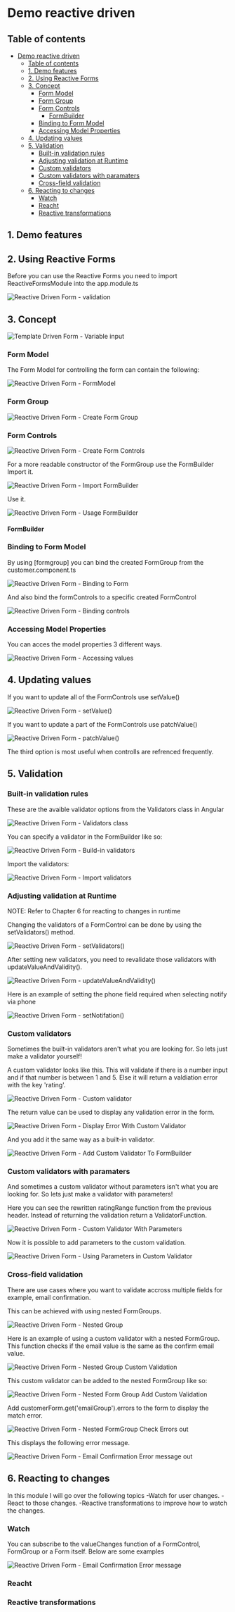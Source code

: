 # Demo reactive driven

## Table of contents
- [Demo reactive driven](#demo-reactive-driven)
  - [Table of contents](#table-of-contents)
  - [1. Demo features](#1-demo-features)
  - [2. Using Reactive Forms](#2-using-reactive-forms)
  - [3. Concept](#3-concept)
    - [Form Model](#form-model)
    - [Form Group](#form-group)
    - [Form Controls](#form-controls)
      - [FormBuilder](#formbuilder)
    - [Binding to Form Model](#binding-to-form-model)
    - [Accessing Model Properties](#accessing-model-properties)
  - [4. Updating values](#4-updating-values)
  - [5. Validation](#5-validation)
    - [Built-in validation rules](#built-in-validation-rules)
    - [Adjusting validation at Runtime](#adjusting-validation-at-runtime)
    - [Custom validators](#custom-validators)
    - [Custom validators with paramaters](#custom-validators-with-paramaters)
    - [Cross-field validation](#cross-field-validation)
  - [6. Reacting to changes](#6-reacting-to-changes)
    - [Watch](#watch)
    - [Reacht](#reacht)
    - [Reactive transformations](#reactive-transformations)

## 1. Demo features

## 2. Using Reactive Forms

Before you can use the Reactive Forms you need to import ReactiveFormsModule into the app.module.ts

![Reactive Driven Form - validation](https://gitlab.pp-dcs.nl/BasvE/angular-knowledge-is-power/-/raw/main/reactive-forms/demo-reactive-driven/images/ImportReactiveFormsModule.PNG)

## 3. Concept
![Template Driven Form - Variable input](https://gitlab.pp-dcs.nl/BasvE/angular-knowledge-is-power/-/raw/main/reactive-forms/demo-reactive-driven/images/ReactiveFormsConcept.png)

### Form Model
The Form Model for controlling the form can contain the following:

![Reactive Driven Form - FormModel](https://gitlab.pp-dcs.nl/BasvE/angular-knowledge-is-power/-/raw/main/reactive-forms/demo-reactive-driven/images/FormModel.PNG)

### Form Group
![Reactive Driven Form - Create Form Group](https://gitlab.pp-dcs.nl/BasvE/angular-knowledge-is-power/-/raw/main/reactive-forms/demo-reactive-driven/images/CreatingFormGroup.PNG)

### Form Controls
![Reactive Driven Form - Create Form Controls](https://gitlab.pp-dcs.nl/BasvE/angular-knowledge-is-power/-/raw/main/reactive-forms/demo-reactive-driven/images/CreatingFormControls.PNG)

For a more readable constructor of the FormGroup use the FormBuilder
Import it.

![Reactive Driven Form - Import FormBuilder](https://gitlab.pp-dcs.nl/BasvE/angular-knowledge-is-power/-/raw/main/reactive-forms/demo-reactive-driven/images/FormBuilderImport.PNG)

Use it.

![Reactive Driven Form - Usage FormBuilder](https://gitlab.pp-dcs.nl/BasvE/angular-knowledge-is-power/-/raw/main/reactive-forms/demo-reactive-driven/images/FormBuilderUsage.PNG)

#### FormBuilder


### Binding to Form Model
By using [formgroup] you can bind the created FormGroup from the customer.component.ts

![Reactive Driven Form - Binding to Form](https://gitlab.pp-dcs.nl/BasvE/angular-knowledge-is-power/-/raw/main/reactive-forms/demo-reactive-driven/images/BindingToForm.PNG)

And also bind the formControls to a specific created FormControl

![Reactive Driven Form - Binding controls](https://gitlab.pp-dcs.nl/BasvE/angular-knowledge-is-power/-/raw/main/reactive-forms/demo-reactive-driven/images/BindingFormControl.PNG)


### Accessing Model Properties
You can acces the model properties 3 different ways.

![Reactive Driven Form - Accessing values](https://gitlab.pp-dcs.nl/BasvE/angular-knowledge-is-power/-/raw/main/reactive-forms/demo-reactive-driven/images/AccessingModelProperties.PNG)

## 4. Updating values

If you want to update all of the FormControls use setValue()

![Reactive Driven Form - setValue()](https://gitlab.pp-dcs.nl/BasvE/angular-knowledge-is-power/-/raw/main/reactive-forms/demo-reactive-driven/images/SetValue.PNG)

If you want to update a part of the FormControls use patchValue()

![Reactive Driven Form - patchValue()](https://gitlab.pp-dcs.nl/BasvE/angular-knowledge-is-power/-/raw/main/reactive-forms/demo-reactive-driven/images/AccessingModelProperties.PNG)

The third option is most useful when controlls are refrenced frequently.

## 5. Validation

### Built-in validation rules
These are the avaible validator options from the Validators class in Angular

![Reactive Driven Form - Validators class](https://gitlab.pp-dcs.nl/BasvE/angular-knowledge-is-power/-/raw/main/reactive-forms/demo-reactive-driven/images/Built-inValidatorsClass.PNG)

You can specify a validator in the FormBuilder like so:

![Reactive Driven Form - Build-in validators](https://gitlab.pp-dcs.nl/BasvE/angular-knowledge-is-power/-/raw/main/reactive-forms/demo-reactive-driven/images/Built-inValidators.PNG)

Import the validators:

![Reactive Driven Form - Import validators](https://gitlab.pp-dcs.nl/BasvE/angular-knowledge-is-power/-/raw/main/reactive-forms/demo-reactive-driven/images/ImportValidators.PNG)


### Adjusting validation at Runtime
NOTE: Refer to Chapter 6 for reacting to changes in runtime

Changing the validators of a FormControl can be done by using the setValidators() method.

![Reactive Driven Form - setValidators()](https://gitlab.pp-dcs.nl/BasvE/angular-knowledge-is-power/-/raw/main/reactive-forms/demo-reactive-driven/images/SetValidators.PNG)

After setting new validators, you need to revalidate those validators  with updateValueAndValidity().

![Reactive Driven Form - updateValueAndValidity()](https://gitlab.pp-dcs.nl/BasvE/angular-knowledge-is-power/-/raw/main/reactive-forms/demo-reactive-driven/images/updateValueAndValidity.PNG)

Here is an example of setting the phone field required when selecting notify via phone

![Reactive Driven Form - setNotifation()](https://gitlab.pp-dcs.nl/BasvE/angular-knowledge-is-power/-/raw/main/reactive-forms/demo-reactive-driven/images/AdjustingValidationComponent.PNG)

### Custom validators
Sometimes the built-in validators aren't what you are looking for. So lets just make a validator yourself!

A custom validator looks like this.
This will validate if there is a number input and if that number is between 1 and 5. Else it will return a valdiation error with the key 'rating'.

![Reactive Driven Form - Custom validator](https://gitlab.pp-dcs.nl/BasvE/angular-knowledge-is-power/-/raw/main/reactive-forms/demo-reactive-driven/images/CustomValidatorRatingRange.PNG)

The return value can be used to display any validation error in the form.

![Reactive Driven Form - Display Error With Custom Validator](https://gitlab.pp-dcs.nl/BasvE/angular-knowledge-is-power/-/raw/main/reactive-forms/demo-reactive-driven/images/CustomValidatorError.PNG)


And you add it the same way as a built-in validator.

![Reactive Driven Form - Add Custom Validator To FormBuilder](https://gitlab.pp-dcs.nl/BasvE/angular-knowledge-is-power/-/raw/main/reactive-forms/demo-reactive-driven/images/UsingCustomValidator.PNG)


### Custom validators with paramaters
And sometimes a custom validator without parameters isn't what you are looking for. So lets just make a validator with parameters!

Here you can see the rewritten ratingRange function from the previous header.
Instead of returning the validation return a ValidatorFunction.

![Reactive Driven Form - Custom Validator With Parameters](https://gitlab.pp-dcs.nl/BasvE/angular-knowledge-is-power/-/raw/main/reactive-forms/demo-reactive-driven/images/RatingRangeParameters.PNG)

Now it is possible to add parameters to the custom validation.

![Reactive Driven Form - Using Parameters in Custom Validator](https://gitlab.pp-dcs.nl/BasvE/angular-knowledge-is-power/-/raw/main/reactive-forms/demo-reactive-driven/images/UsingParametersCustomValidator.PNG)

### Cross-field validation
There are use cases where you want to validate accross multiple fields for example, email confirmation.

This can be achieved with using nested FormGroups.

![Reactive Driven Form - Nested Group](https://gitlab.pp-dcs.nl/BasvE/angular-knowledge-is-power/-/raw/main/reactive-forms/demo-reactive-driven/images/NestedGroupValidation.PNG)

Here is an example of using a custom validator with a nested FormGroup. This function checks if the email value is the same as the confirm email value.

![Reactive Driven Form - Nested Group Custom Validation](https://gitlab.pp-dcs.nl/BasvE/angular-knowledge-is-power/-/raw/main/reactive-forms/demo-reactive-driven/images/NestedGroupCustomValidation.PNG)

This custom validator can be added to the nested FormGroup like so:

![Reactive Driven Form - Nested Form Group Add Custom Validation](https://gitlab.pp-dcs.nl/BasvE/angular-knowledge-is-power/-/raw/main/reactive-forms/demo-reactive-driven/images/NestedGroupAddCustomValidation.PNG)

Add customerForm.get('emailGroup').errors to the form to display the match error.

![Reactive Driven Form - Nested FormGroup Check Errors](https://gitlab.pp-dcs.nl/BasvE/angular-knowledge-is-power/-/raw/main/reactive-forms/demo-reactive-driven/images/NestedFormGroupCheckErrors.PNG)
out

This displays the following error message.

![Reactive Driven Form - Email Confirmation Error message](https://gitlab.pp-dcs.nl/BasvE/angular-knowledge-is-power/-/raw/main/reactive-forms/demo-reactive-driven/images/EmailConfirmationErrorMessage.PNG)
out

## 6. Reacting to changes

In this module I will go over the following topics
-Watch for user changes.
-React to those changes.
-Reactive transformations to improve how to watch the changes.

### Watch

You can subscribe to the valueChanges function of a FormControl, FormGroup or a Form itself. Below are some examples

![Reactive Driven Form - Email Confirmation Error message](https://gitlab.pp-dcs.nl/BasvE/angular-knowledge-is-power/-/raw/main/reactive-forms/demo-reactive-driven/images/Watching.PNG)

### Reacht

### Reactive transformations